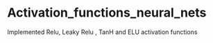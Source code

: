 # Activation_functions_neural_nets
Implemented Relu, Leaky Relu , TanH and ELU activation functions
